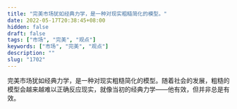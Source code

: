 ```yaml
---
title: "完美市场犹如经典力学，是一种对现实粗糙简化的模型。"
date: 2022-05-17T20:38:45+08:00
hidden: false
draft: false
tags: ["市场", "完美", "观点"]
keywords: ["市场", "完美", "观点"]
description: ""
slug: "1702"
---
```


完美市场犹如经典力学，是一种对现实粗糙简化的模型。随着社会的发展，粗糙的模型会越来越难以正确反应现实，就像当初的经典力学——他有效，但并非总是有效。